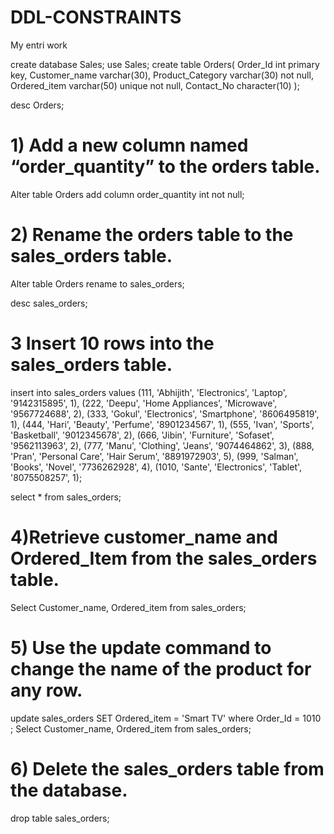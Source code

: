 # DDL-CONSTRAINTS
My entri work

create database Sales;
use Sales;
create table Orders(
Order_Id int primary key, 
Customer_name varchar(30), 
Product_Category varchar(30) not null, 
Ordered_item varchar(50) unique not null, 
Contact_No character(10)
);

desc Orders;

# 1) Add a new column named “order_quantity” to the orders table.
Alter table Orders
add column order_quantity int not null;

# 2) Rename the orders table to the sales_orders table.
Alter table Orders
rename to sales_orders;

desc sales_orders;

# 3 Insert 10 rows into the sales_orders table. 
insert into sales_orders values
(111, 'Abhijith', 'Electronics', 'Laptop', '9142315895', 1),
(222, 'Deepu', 'Home Appliances', 'Microwave', '9567724688', 2),
(333, 'Gokul', 'Electronics', 'Smartphone', '8606495819', 1),
(444, 'Hari', 'Beauty', 'Perfume', '8901234567', 1),
(555, 'Ivan', 'Sports', 'Basketball', '9012345678', 2),
(666, 'Jibin', 'Furniture', 'Sofaset', '9562113963', 2),
(777, 'Manu', 'Clothing', 'Jeans', '9074464862', 3),
(888, 'Pran', 'Personal Care', 'Hair Serum', '8891972903', 5),
(999, 'Salman', 'Books', 'Novel', '7736262928', 4),
(1010, 'Sante', 'Electronics', 'Tablet', '8075508257', 1);

select * from sales_orders;

# 4)Retrieve customer_name and Ordered_Item from the sales_orders table.
Select Customer_name, Ordered_item from sales_orders;

# 5) Use the update command to change the name of the product for any row. 
update sales_orders
SET Ordered_item = 'Smart TV' where Order_Id = 1010 ;
Select Customer_name, Ordered_item from sales_orders;
# 6) Delete the sales_orders table from the database.
drop table sales_orders;

